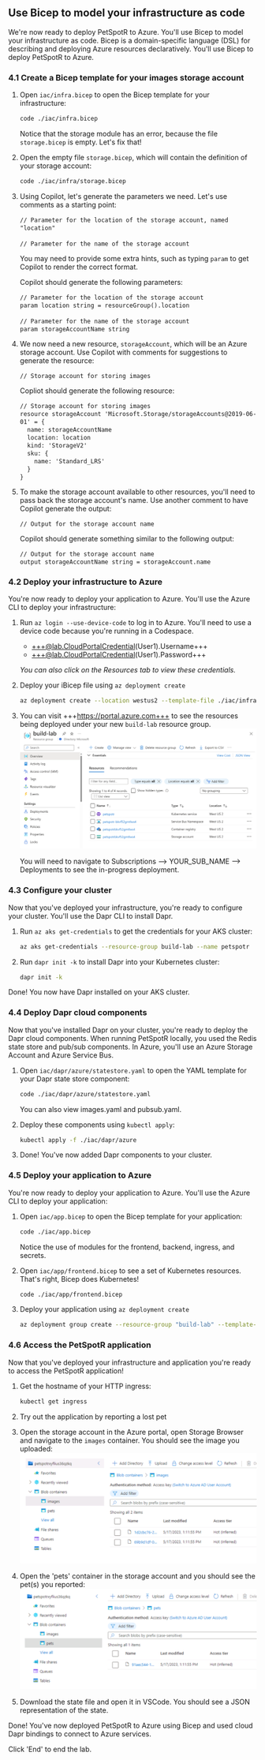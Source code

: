 ## Use Bicep to model your infrastructure as code

We're now ready to deploy PetSpotR to Azure. You'll use Bicep to model your infrastructure as code. Bicep is a domain-specific language (DSL) for describing and deploying Azure resources declaratively. You'll use Bicep to deploy PetSpotR to Azure.

### 4.1 Create a Bicep template for your images storage account

1. Open `iac/infra.bicep` to open the Bicep template for your infrastructure:

    ```bash
    code ./iac/infra.bicep
    ```

    Notice that the storage module has an error, because the file `storage.bicep` is empty. Let's fix that!

2. Open the empty file `storage.bicep`, which will contain the definition of your storage account:

    ```bash
    code ./iac/infra/storage.bicep
    ```

3. Using Copilot, let's generate the parameters we need. Let's use comments as a starting point:

    ```bicep
    // Parameter for the location of the storage account, named "location"

    // Parameter for the name of the storage account
    ```

    You may need to provide some extra hints, such as typing `param` to get Copilot to render the correct format.

    Copilot should generate the following parameters:

    ```bicep
    // Parameter for the location of the storage account
    param location string = resourceGroup().location

    // Parameter for the name of the storage account
    param storageAccountName string
    ```

4. We now need a new resource, `storageAccount`, which will be an Azure storage account. Use Copilot with comments for suggestions to generate the resource:

    ```bicep
    // Storage account for storing images
    ```

    Copliot should generate the following resource:

    ```bicep
    // Storage account for storing images
    resource storageAccount 'Microsoft.Storage/storageAccounts@2019-06-01' = {
      name: storageAccountName
      location: location
      kind: 'StorageV2'
      sku: {
        name: 'Standard_LRS'
      }
    }
    ```

5. To make the storage account available to other resources, you'll need to pass back the storage account's name. Use another comment to have Copilot generate the output:

    ```bicep
    // Output for the storage account name
    ```

    Copilot should generate something similar to the following output:

    ```bicep
    // Output for the storage account name
    output storageAccountName string = storageAccount.name
    ```

### 4.2 Deploy your infrastructure to Azure

You're now ready to deploy your application to Azure. You'll use the Azure CLI to deploy your infrastructure:

1. Run `az login --use-device-code` to log in to Azure. You'll need to use a device code because you're running in a Codespace.
   - +++@lab.CloudPortalCredential(User1).Username+++
   - +++@lab.CloudPortalCredential(User1).Password+++

    _You can also click on the Resources tab to view these credentials._

2. Deploy your iBicep file using `az deployment create`

    ```bash
    az deployment create --location westus2 --template-file ./iac/infra.bicep
    ```
3. You can visit +++https://portal.azure.com+++ to see the resources being deployed under your new `build-lab` resource group.
    ![Azure resources](./images/17-azureportal.png)

    You will need to navigate to Subscriptions --> YOUR_SUB_NAME --> Deployments to see the in-progress deployment.

### 4.3 Configure your cluster

Now that you've deployed your infrastructure, you're ready to configure your cluster. You'll use the Dapr CLI to install Dapr.

1. Run `az aks get-credentials` to get the credentials for your AKS cluster:

    ```bash
    az aks get-credentials --resource-group build-lab --name petspotr
    ```

2. Run `dapr init -k` to install Dapr into your Kubernetes cluster:

    ```bash
    dapr init -k
    ```

Done! You now have Dapr installed on your AKS cluster.

### 4.4 Deploy Dapr cloud components

Now that you've installed Dapr on your cluster, you're ready to deploy the Dapr cloud components. When running PetSpotR locally, you used the Redis state store and pub/sub components. In Azure, you'll use an Azure Storage Account and Azure Service Bus.

1. Open `iac/dapr/azure/statestore.yaml` to open the YAML template for your Dapr state store component:

     ```bash
     code ./iac/dapr/azure/statestore.yaml
     ```

     You can also view images.yaml and pubsub.yaml.

2. Deploy these components using `kubectl apply`:

    ```bash
    kubectl apply -f ./iac/dapr/azure
    ```

3. Done! You've now added Dapr components to your cluster.

### 4.5 Deploy your application to Azure

You're now ready to deploy your application to Azure. You'll use the Azure CLI to deploy your application:

1. Open `iac/app.bicep` to open the Bicep template for your application:

    ```bash
    code ./iac/app.bicep
    ```

    Notice the use of modules for the frontend, backend, ingress, and secrets.

2. Open `iac/app/frontend.bicep` to see a set of Kubernetes resources. That's right, Bicep does Kubernetes!

    ```bash
    code ./iac/app/frontend.bicep
    ```

3. Deploy your application using `az deployment create`

    ```bash
    az deployment group create --resource-group "build-lab" --template-file ./iac/app.bicep
    ```

### 4.6 Access the PetSpotR application

Now that you've deployed your infrastructure and application you're ready to access the PetSpotR application!

1. Get the hostname of your HTTP ingress:

    ```bash
    kubectl get ingress
    ```

2. Try out the application by reporting a lost pet
3. Open the storage account in the Azure portal, open Storage Browser and navigate to the `images` container. You should see the image you uploaded:
   ![Storage account](./images/19-storage.png)
4. Open the 'pets' container in the storage account and you should see the pet(s) you reported:
   ![Storage account](./images/20-storage.png)
5. Download the state file and open it in VSCode. You should see a JSON representation of the state.

Done! You've now deployed PetSpotR to Azure using Bicep and used cloud Dapr bindings to connect to Azure services.

Click 'End' to end the lab.

